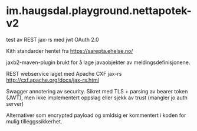 # im.haugsdal.playground.nettapotek-v2
test av REST jax-rs med jwt OAuth 2.0

Kith standarder hentet fra https://sarepta.ehelse.no/

jaxb2-maven-plugin brukt for å lage javaobjekter av meldingsdefinisjonene.

REST webservice laget med Apache CXF jax-rs http://cxf.apache.org/docs/jax-rs.html

Swagger annotering av security. Sikret med TLS + parsing av bearer token (JWT), men ikke implementert oppslag eller sjekk av trust (mangler jo auth server)

Alternativer som encrypted payload og xmldsig er kommentert i koden for mulig tilleggssikkerhet.



